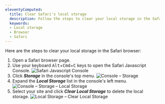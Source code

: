 ```yaml
---
eleventyComputed:
  title: Clear Safari's local storage
  description: Follow the steps to clear your local storage in the Safari browser.
  keywords:
  - Local storage
  - Browser
  - Safari
---
```

Here are the steps to clear your local storage in the Safari browser:

1. Open a Safari browser page.
1. Use your keyboard <kbd>Alt</kbd>+<kbd>Cmd</kbd>+<kbd>C</kbd> keys to open the Safari Javascript Console.
![Safari Javascript Console](https://cdnweb.devolutions.net/docs/docs_en_kb_KB4877.png)
1. Click ***Storage*** in the console's top menu.
![Console – Storage](https://cdnweb.devolutions.net/docs/docs_en_kb_KB4878.png)
1. Expand the ***Local Storage*** list in the console's left menu.
![Console – Storage – Local Storage](https://cdnweb.devolutions.net/docs/docs_en_kb_KB4879.png)
1. Select your site and click ***Clear Local Storage*** to delete the local storage.
![Local Storage – Clear Local Storage](https://cdnweb.devolutions.net/docs/docs_en_kb_KB4880.png)